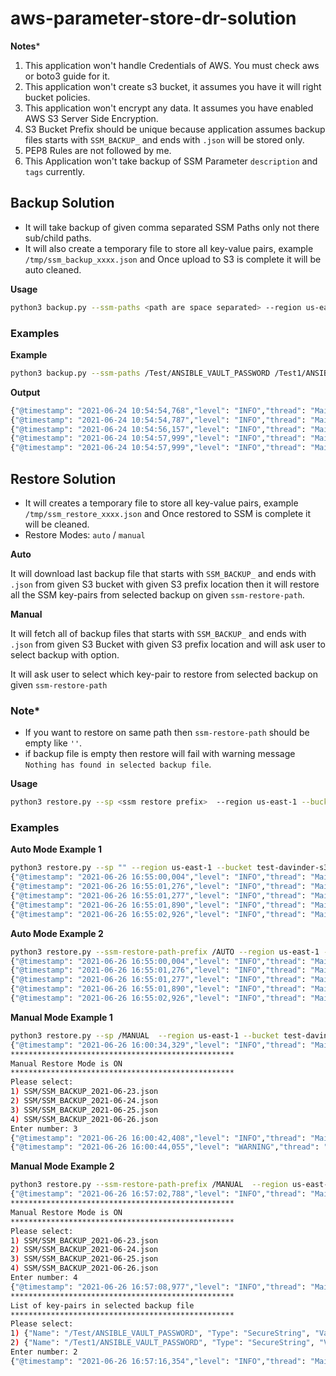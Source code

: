 # aws-parameter-store-dr-solution

**Notes***
1. This application won't handle Credentials of AWS.
   You must check aws or boto3 guide for it.
2. This application won't create s3 bucket, it assumes you have it will right bucket policies.
3. This application won't encrypt any data. It assumes you have enabled AWS S3 Server Side Encryption.
4. S3 Bucket Prefix should be unique because application assumes backup files starts with `SSM_BACKUP_` and ends with `.json`
will be stored only.
5. PEP8 Rules are not followed by me.
6. This Application won't take backup of SSM Parameter `description` and `tags`  currently.

## Backup Solution
* It will take backup of given comma separated SSM Paths only not there sub/child paths.
* It will also create a temporary file to store all key-value pairs, example `/tmp/ssm_backup_xxxx.json`
and Once upload to S3 is complete it will be auto cleaned.

**Usage**
```bash
python3 backup.py --ssm-paths <path are space separated> --region us-east-1 --bucket <bucket> --bucket-prefix <prefix>
```

### Examples

**Example**
```bash
python3 backup.py --ssm-paths /Test/ANSIBLE_VAULT_PASSWORD /Test1/ANSIBLE_VAULT_PASSWORD --region us-east-1 --bucket test-davinder-s3 --bucket-prefix SSM/
```

**Output**
```bash
{"@timestamp": "2021-06-24 10:54:54,768","level": "INFO","thread": "MainThread","name": "botocore.credentials","message": "Found credentials in environment variables."}
{"@timestamp": "2021-06-24 10:54:54,787","level": "INFO","thread": "MainThread","name": "root","message": "pulling data from /Test/ANSIBLE_VAULT_PASSWORD"}
{"@timestamp": "2021-06-24 10:54:56,157","level": "INFO","thread": "MainThread","name": "root","message": "pulling data from /Test1/ANSIBLE_VAULT_PASSWORD"}
{"@timestamp": "2021-06-24 10:54:57,999","level": "INFO","thread": "MainThread","name": "root","message": "backup is parked in AWS S3 at s3://test-davinder-s3/SSM/SSM_BACKUP_2021-06-24.json"}
{"@timestamp": "2021-06-24 10:54:57,999","level": "INFO","thread": "MainThread","name": "root","message": "cleaned temp files"}
```

## Restore Solution
* It will creates a temporary file to store all key-value pairs, example `/tmp/ssm_restore_xxxx.json`
and Once restored to SSM is complete it will be cleaned.
* Restore Modes: `auto` / `manual`

**Auto**

It will download last backup file that starts with `SSM_BACKUP_` and ends with `.json` from given S3 bucket with given S3 prefix location then it will restore all the SSM key-pairs from selected backup on given `ssm-restore-path`.

**Manual**

It will fetch all of backup files that starts with `SSM_BACKUP_` and ends with `.json` from given S3 Bucket with given S3 prefix location and will ask user to select backup with option.

It will ask user to select which key-pair to restore from selected backup on given `ssm-restore-path`

### Note*
* If you want to restore on same path then `ssm-restore-path` should be empty like `''`.
* if backup file is empty then restore will fail with warning message `Nothing has found in selected backup file`.

**Usage**
```bash
python3 restore.py --sp <ssm restore prefix>  --region us-east-1 --bucket <bucket> --bucket-prefix <prefix> --restore-mode auto/manual
```

### Examples
**Auto Mode Example 1**
```bash
python3 restore.py --sp "" --region us-east-1 --bucket test-davinder-s3 --bucket-prefix SSM/ --restore-mode auto
{"@timestamp": "2021-06-26 16:55:00,004","level": "INFO","thread": "MainThread","name": "botocore.credentials","message": "Found credentials in environment variables."}
{"@timestamp": "2021-06-26 16:55:01,276","level": "INFO","thread": "MainThread","name": "root","message": "Auto Restore Mode is ON"}
{"@timestamp": "2021-06-26 16:55:01,277","level": "INFO","thread": "MainThread","name": "root","message": "Selected Backup File: SSM/SSM_BACKUP_2021-06-26.json"}
{"@timestamp": "2021-06-26 16:55:01,890","level": "INFO","thread": "MainThread","name": "root","message": "Restoring ssm key-pair /Test/ANSIBLE_VAULT_PASSWORD at /Test/ANSIBLE_VAULT_PASSWORD in eu-west-2"}
{"@timestamp": "2021-06-26 16:55:02,926","level": "INFO","thread": "MainThread","name": "root","message": "Restoring ssm key-pair /Test1/ANSIBLE_VAULT_PASSWORD at /Test1/ANSIBLE_VAULT_PASSWORD in eu-west-2"}
```
**Auto Mode Example 2**
```bash
python3 restore.py --ssm-restore-path-prefix /AUTO --region us-east-1 --bucket test-davinder-s3 --bucket-prefix SSM/ --restore-mode auto
{"@timestamp": "2021-06-26 16:55:00,004","level": "INFO","thread": "MainThread","name": "botocore.credentials","message": "Found credentials in environment variables."}
{"@timestamp": "2021-06-26 16:55:01,276","level": "INFO","thread": "MainThread","name": "root","message": "Auto Restore Mode is ON"}
{"@timestamp": "2021-06-26 16:55:01,277","level": "INFO","thread": "MainThread","name": "root","message": "Selected Backup File: SSM/SSM_BACKUP_2021-06-26.json"}
{"@timestamp": "2021-06-26 16:55:01,890","level": "INFO","thread": "MainThread","name": "root","message": "Restoring ssm key-pair /Test/ANSIBLE_VAULT_PASSWORD at /AUTO/Test/ANSIBLE_VAULT_PASSWORD in eu-west-2"}
{"@timestamp": "2021-06-26 16:55:02,926","level": "INFO","thread": "MainThread","name": "root","message": "Restoring ssm key-pair /Test1/ANSIBLE_VAULT_PASSWORD at /AUTO/Test1/ANSIBLE_VAULT_PASSWORD in eu-west-2"}
```

**Manual Mode Example 1**
```bash
python3 restore.py --sp /MANUAL  --region us-east-1 --bucket test-davinder-s3 --bucket-prefix SSM/ --restore-mode manual
{"@timestamp": "2021-06-26 16:00:34,329","level": "INFO","thread": "MainThread","name": "botocore.credentials","message": "Found credentials in environment variables."}
**************************************************
Manual Restore Mode is ON
**************************************************
Please select:
1) SSM/SSM_BACKUP_2021-06-23.json
2) SSM/SSM_BACKUP_2021-06-24.json
3) SSM/SSM_BACKUP_2021-06-25.json
4) SSM/SSM_BACKUP_2021-06-26.json
Enter number: 3
{"@timestamp": "2021-06-26 16:00:42,408","level": "INFO","thread": "MainThread","name": "root","message": "Selected Backup File: SSM/SSM_BACKUP_2021-06-25.json"}
{"@timestamp": "2021-06-26 16:00:44,055","level": "WARNING","thread": "MainThread","name": "root","message": "Nothing has found in selected backup file"}
```

**Manual Mode Example 2**
```bash
python3 restore.py --ssm-restore-path-prefix /MANUAL  --region us-east-1 --bucket test-davinder-s3 --bucket-prefix SSM/ --restore-mode manual
{"@timestamp": "2021-06-26 16:57:02,788","level": "INFO","thread": "MainThread","name": "botocore.credentials","message": "Found credentials in environment variables."}
**************************************************
Manual Restore Mode is ON
**************************************************
Please select:
1) SSM/SSM_BACKUP_2021-06-23.json
2) SSM/SSM_BACKUP_2021-06-24.json
3) SSM/SSM_BACKUP_2021-06-25.json
4) SSM/SSM_BACKUP_2021-06-26.json
Enter number: 4
{"@timestamp": "2021-06-26 16:57:08,977","level": "INFO","thread": "MainThread","name": "root","message": "Selected Backup File: SSM/SSM_BACKUP_2021-06-26.json"}
**************************************************
List of key-pairs in selected backup file
**************************************************
Please select:
1) {"Name": "/Test/ANSIBLE_VAULT_PASSWORD", "Type": "SecureString", "Value": "xxxxxxxxxxx", "DataType": "text"}
2) {"Name": "/Test1/ANSIBLE_VAULT_PASSWORD", "Type": "SecureString", "Value": "yyyyyyyyyyy", "DataType": "text"}
Enter number: 2
{"@timestamp": "2021-06-26 16:57:16,354","level": "INFO","thread": "MainThread","name": "root","message": "Restoring ssm key-pair /Test1/ANSIBLE_VAULT_PASSWORD at /MANUAL/Test1/ANSIBLE_VAULT_PASSWORD in eu-west-2"}
```